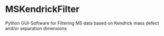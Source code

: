 # MSKendrickFilter
Python GUI-Software for Filtering MS data based on Kendrick mass defect and/or separation dimensions

